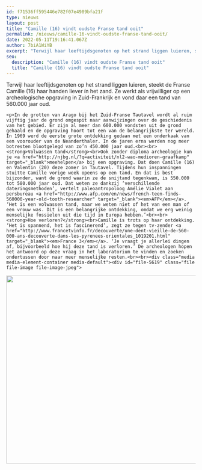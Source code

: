 ```yaml
---
id: f71536ff595446e782f07e4989bfa21f
type: nieuws
layout: post
title: "Camille (16) vindt oudste Franse tand ooit"
permalink: /nieuws/camille-16-vindt-oudste-franse-tand-ooit/
date: 2022-05-11T19:16:41.067Z
author: 7biA1WiYB
excerpt: "Terwijl haar leeftijdsgenoten op het strand liggen luieren, steekt de Franse Camille (16) haar handen liever ín het zand. Ze werkt als vrijwilliger op een archeologische opgraving in Zuid-Frankrijk en vond daar een tand van 560.000 jaar oud.  "
seo:
  description: "Camille (16) vindt oudste Franse tand ooit"
  title: "Camille (16) vindt oudste Franse tand ooit"
---
```

Terwijl haar leeftijdsgenoten op het strand liggen luieren, steekt de Franse Camille (16) haar handen liever ín het zand. Ze werkt als vrijwilliger op een archeologische opgraving in Zuid-Frankrijk en vond daar een tand van 560.000 jaar oud.  

    <p>In de grotten van Arago bij het Zuid-Franse Tautavel wordt al ruim vijftig jaar de grond omgespit naar aanwijzingen over de geschiedenis van het gebied. Er zijn al meer dan 600.000 vondsten uit de grond gehaald en de opgraving hoort tot een van de belangrijkste ter wereld. In 1969 werd de eerste grote ontdekking gedaan met een onderkaak van een voorouder van de Neanderthaler. In de jaren erna werden nog meer botresten blootgelegd van zo’n 450.000 jaar oud.<br><br><strong>Volwassen tand</strong><br>Ook zonder diploma archeologie kun je <a href="http://njbg.nl/?q=activiteit/nl2-wao-medioren-graafkamp" target="_blank">meehelpen</a> bij een opgraving. Dat doen Camille (16) en Valentin (20) deze zomer in Tautavel. Tijdens hun inspanningen stuitte Camille vorige week opeens op een tand. En dat is best bijzonder, want de grond waarin ze de snijtand tegenkwam, is 550.000 tot 580.000 jaar oud. Dat weten ze dankzij ‘verschillende dateringsmethoden’, vertelt paleoantropoloog Amélie Vialet aan persbureau <a href="http://www.afp.com/en/news/french-teen-finds-560000-year-old-tooth-researcher" target="_blank"><em>AFP</em></a>. ‘Het is een volwassen tand, maar we weten niet of het van een man of een vrouw was. Dit is een belangrijke ontdekking, omdat we erg weinig menselijke fossielen uit die tijd in Europa hebben.’<br><br><strong>Hoe verloren?</strong><br>Camille is trots op haar ontdekking. ‘Het is spannend, het is fascinerend’, zegt ze tegen tv-zender <a href="http://www.francetvinfo.fr/decouverte/une-dent-vieille-de-560-000-ans-decouverte-dans-les-pyrenees-orientales_1019201.html" target="_blank"><em>France 3</em></a>. ‘Je vraagt je allerlei dingen af, bijvoorbeeld hoe hij deze tand is verloren.’ De archeologen hopen het antwoord op deze vraag in het laboratorium te vinden en zoeken ondertussen door naar meer menselijke resten.<br><br><div class="media media-element-container media-default"><div id="file-5619" class="file file-image file-image-jpeg">

        
  
  <div class="content">
    <img title="Foto EPA" height="500" width="850" class="media-element file-default" src="https://original.sevendays.nl/sites/default/files/Camille%20vindt%20tand%20850%202.jpg" alt="">  </div>

  
</div>
</div>  
